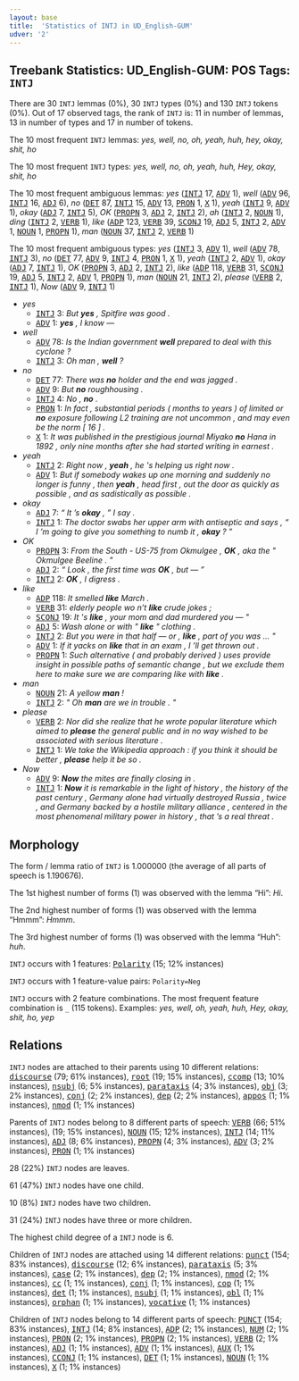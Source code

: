 ```yaml
---
layout: base
title:  'Statistics of INTJ in UD_English-GUM'
udver: '2'
---
```


## Treebank Statistics: UD_English-GUM: POS Tags: `INTJ`

There are 30 `INTJ` lemmas (0%), 30 `INTJ` types (0%) and 130 `INTJ` tokens (0%).
Out of 17 observed tags, the rank of `INTJ` is: 11 in number of lemmas, 13 in number of types and 17 in number of tokens.

The 10 most frequent `INTJ` lemmas: <em>yes, well, no, oh, yeah, huh, hey, okay, shit, ho</em>

The 10 most frequent `INTJ` types:  <em>yes, well, no, oh, yeah, huh, Hey, okay, shit, ho</em>

The 10 most frequent ambiguous lemmas: <em>yes</em> (<tt><a href="en_gum-pos-INTJ.html">INTJ</a></tt> 17, <tt><a href="en_gum-pos-ADV.html">ADV</a></tt> 1), <em>well</em> (<tt><a href="en_gum-pos-ADV.html">ADV</a></tt> 96, <tt><a href="en_gum-pos-INTJ.html">INTJ</a></tt> 16, <tt><a href="en_gum-pos-ADJ.html">ADJ</a></tt> 6), <em>no</em> (<tt><a href="en_gum-pos-DET.html">DET</a></tt> 87, <tt><a href="en_gum-pos-INTJ.html">INTJ</a></tt> 15, <tt><a href="en_gum-pos-ADV.html">ADV</a></tt> 13, <tt><a href="en_gum-pos-PRON.html">PRON</a></tt> 1, <tt><a href="en_gum-pos-X.html">X</a></tt> 1), <em>yeah</em> (<tt><a href="en_gum-pos-INTJ.html">INTJ</a></tt> 9, <tt><a href="en_gum-pos-ADV.html">ADV</a></tt> 1), <em>okay</em> (<tt><a href="en_gum-pos-ADJ.html">ADJ</a></tt> 7, <tt><a href="en_gum-pos-INTJ.html">INTJ</a></tt> 5), <em>OK</em> (<tt><a href="en_gum-pos-PROPN.html">PROPN</a></tt> 3, <tt><a href="en_gum-pos-ADJ.html">ADJ</a></tt> 2, <tt><a href="en_gum-pos-INTJ.html">INTJ</a></tt> 2), <em>ah</em> (<tt><a href="en_gum-pos-INTJ.html">INTJ</a></tt> 2, <tt><a href="en_gum-pos-NOUN.html">NOUN</a></tt> 1), <em>ding</em> (<tt><a href="en_gum-pos-INTJ.html">INTJ</a></tt> 2, <tt><a href="en_gum-pos-VERB.html">VERB</a></tt> 1), <em>like</em> (<tt><a href="en_gum-pos-ADP.html">ADP</a></tt> 123, <tt><a href="en_gum-pos-VERB.html">VERB</a></tt> 39, <tt><a href="en_gum-pos-SCONJ.html">SCONJ</a></tt> 19, <tt><a href="en_gum-pos-ADJ.html">ADJ</a></tt> 5, <tt><a href="en_gum-pos-INTJ.html">INTJ</a></tt> 2, <tt><a href="en_gum-pos-ADV.html">ADV</a></tt> 1, <tt><a href="en_gum-pos-NOUN.html">NOUN</a></tt> 1, <tt><a href="en_gum-pos-PROPN.html">PROPN</a></tt> 1), <em>man</em> (<tt><a href="en_gum-pos-NOUN.html">NOUN</a></tt> 37, <tt><a href="en_gum-pos-INTJ.html">INTJ</a></tt> 2, <tt><a href="en_gum-pos-VERB.html">VERB</a></tt> 1)

The 10 most frequent ambiguous types:  <em>yes</em> (<tt><a href="en_gum-pos-INTJ.html">INTJ</a></tt> 3, <tt><a href="en_gum-pos-ADV.html">ADV</a></tt> 1), <em>well</em> (<tt><a href="en_gum-pos-ADV.html">ADV</a></tt> 78, <tt><a href="en_gum-pos-INTJ.html">INTJ</a></tt> 3), <em>no</em> (<tt><a href="en_gum-pos-DET.html">DET</a></tt> 77, <tt><a href="en_gum-pos-ADV.html">ADV</a></tt> 9, <tt><a href="en_gum-pos-INTJ.html">INTJ</a></tt> 4, <tt><a href="en_gum-pos-PRON.html">PRON</a></tt> 1, <tt><a href="en_gum-pos-X.html">X</a></tt> 1), <em>yeah</em> (<tt><a href="en_gum-pos-INTJ.html">INTJ</a></tt> 2, <tt><a href="en_gum-pos-ADV.html">ADV</a></tt> 1), <em>okay</em> (<tt><a href="en_gum-pos-ADJ.html">ADJ</a></tt> 7, <tt><a href="en_gum-pos-INTJ.html">INTJ</a></tt> 1), <em>OK</em> (<tt><a href="en_gum-pos-PROPN.html">PROPN</a></tt> 3, <tt><a href="en_gum-pos-ADJ.html">ADJ</a></tt> 2, <tt><a href="en_gum-pos-INTJ.html">INTJ</a></tt> 2), <em>like</em> (<tt><a href="en_gum-pos-ADP.html">ADP</a></tt> 118, <tt><a href="en_gum-pos-VERB.html">VERB</a></tt> 31, <tt><a href="en_gum-pos-SCONJ.html">SCONJ</a></tt> 19, <tt><a href="en_gum-pos-ADJ.html">ADJ</a></tt> 5, <tt><a href="en_gum-pos-INTJ.html">INTJ</a></tt> 2, <tt><a href="en_gum-pos-ADV.html">ADV</a></tt> 1, <tt><a href="en_gum-pos-PROPN.html">PROPN</a></tt> 1), <em>man</em> (<tt><a href="en_gum-pos-NOUN.html">NOUN</a></tt> 21, <tt><a href="en_gum-pos-INTJ.html">INTJ</a></tt> 2), <em>please</em> (<tt><a href="en_gum-pos-VERB.html">VERB</a></tt> 2, <tt><a href="en_gum-pos-INTJ.html">INTJ</a></tt> 1), <em>Now</em> (<tt><a href="en_gum-pos-ADV.html">ADV</a></tt> 9, <tt><a href="en_gum-pos-INTJ.html">INTJ</a></tt> 1)


* <em>yes</em>
  * <tt><a href="en_gum-pos-INTJ.html">INTJ</a></tt> 3: <em>But <b>yes</b> , Spitfire was good .</em>
  * <tt><a href="en_gum-pos-ADV.html">ADV</a></tt> 1: <em><b>yes</b> , I know —</em>
* <em>well</em>
  * <tt><a href="en_gum-pos-ADV.html">ADV</a></tt> 78: <em>Is the Indian government <b>well</b> prepared to deal with this cyclone ?</em>
  * <tt><a href="en_gum-pos-INTJ.html">INTJ</a></tt> 3: <em>Oh man , <b>well</b> ?</em>
* <em>no</em>
  * <tt><a href="en_gum-pos-DET.html">DET</a></tt> 77: <em>There was <b>no</b> holder and the end was jagged .</em>
  * <tt><a href="en_gum-pos-ADV.html">ADV</a></tt> 9: <em>But <b>no</b> roughhousing .</em>
  * <tt><a href="en_gum-pos-INTJ.html">INTJ</a></tt> 4: <em>No , <b>no</b> .</em>
  * <tt><a href="en_gum-pos-PRON.html">PRON</a></tt> 1: <em>In fact , substantial periods ( months to years ) of limited or <b>no</b> exposure following L2 training are not uncommon , and may even be the norm [ 16 ] .</em>
  * <tt><a href="en_gum-pos-X.html">X</a></tt> 1: <em>It was published in the prestigious journal Miyako <b>no</b> Hana in 1892 , only nine months after she had started writing in earnest .</em>
* <em>yeah</em>
  * <tt><a href="en_gum-pos-INTJ.html">INTJ</a></tt> 2: <em>Right now , <b>yeah</b> , he 's helping us right now .</em>
  * <tt><a href="en_gum-pos-ADV.html">ADV</a></tt> 1: <em>But if somebody wakes up one morning and suddenly no longer is funny , then <b>yeah</b> , head first , out the door as quickly as possible , and as sadistically as possible .</em>
* <em>okay</em>
  * <tt><a href="en_gum-pos-ADJ.html">ADJ</a></tt> 7: <em>“ It ’s <b>okay</b> , ” I say .</em>
  * <tt><a href="en_gum-pos-INTJ.html">INTJ</a></tt> 1: <em>The doctor swabs her upper arm with antiseptic and says , “ I ’m going to give you something to numb it , <b>okay</b> ? ”</em>
* <em>OK</em>
  * <tt><a href="en_gum-pos-PROPN.html">PROPN</a></tt> 3: <em>From the South - US-75 from Okmulgee , <b>OK</b> , aka the " Okmulgee Beeline . "</em>
  * <tt><a href="en_gum-pos-ADJ.html">ADJ</a></tt> 2: <em>“ Look , the first time was <b>OK</b> , but — ”</em>
  * <tt><a href="en_gum-pos-INTJ.html">INTJ</a></tt> 2: <em><b>OK</b> , I digress .</em>
* <em>like</em>
  * <tt><a href="en_gum-pos-ADP.html">ADP</a></tt> 118: <em>It smelled <b>like</b> March .</em>
  * <tt><a href="en_gum-pos-VERB.html">VERB</a></tt> 31: <em>elderly people wo n’t <b>like</b> crude jokes ;</em>
  * <tt><a href="en_gum-pos-SCONJ.html">SCONJ</a></tt> 19: <em>It 's <b>like</b> , your mom and dad murdered you — "</em>
  * <tt><a href="en_gum-pos-ADJ.html">ADJ</a></tt> 5: <em>Wash alone or with " <b>like</b> " clothing .</em>
  * <tt><a href="en_gum-pos-INTJ.html">INTJ</a></tt> 2: <em>But you were in that half — or , <b>like</b> , part of you was ... "</em>
  * <tt><a href="en_gum-pos-ADV.html">ADV</a></tt> 1: <em>If it yacks on <b>like</b> that in an exam , I ’ll get thrown out .</em>
  * <tt><a href="en_gum-pos-PROPN.html">PROPN</a></tt> 1: <em>Such alternative ( and probably derived ) uses provide insight in possible paths of semantic change , but we exclude them here to make sure we are comparing like with <b>like</b> .</em>
* <em>man</em>
  * <tt><a href="en_gum-pos-NOUN.html">NOUN</a></tt> 21: <em>A yellow <b>man</b> !</em>
  * <tt><a href="en_gum-pos-INTJ.html">INTJ</a></tt> 2: <em>" Oh <b>man</b> are we in trouble . "</em>
* <em>please</em>
  * <tt><a href="en_gum-pos-VERB.html">VERB</a></tt> 2: <em>Nor did she realize that he wrote popular literature which aimed to <b>please</b> the general public and in no way wished to be associated with serious literature .</em>
  * <tt><a href="en_gum-pos-INTJ.html">INTJ</a></tt> 1: <em>We take the Wikipedia approach : if you think it should be better , <b>please</b> help it be so .</em>
* <em>Now</em>
  * <tt><a href="en_gum-pos-ADV.html">ADV</a></tt> 9: <em><b>Now</b> the mites are finally closing in .</em>
  * <tt><a href="en_gum-pos-INTJ.html">INTJ</a></tt> 1: <em><b>Now</b> it is remarkable in the light of history , the history of the past century , Germany alone had virtually destroyed Russia , twice , and Germany backed by a hostile military alliance , centered in the most phenomenal military power in history , that ’s a real threat .</em>

## Morphology

The form / lemma ratio of `INTJ` is 1.000000 (the average of all parts of speech is 1.190676).

The 1st highest number of forms (1) was observed with the lemma “Hi”: <em>Hi</em>.

The 2nd highest number of forms (1) was observed with the lemma “Hmmm”: <em>Hmmm</em>.

The 3rd highest number of forms (1) was observed with the lemma “Huh”: <em>huh</em>.

`INTJ` occurs with 1 features: <tt><a href="en_gum-feat-Polarity.html">Polarity</a></tt> (15; 12% instances)

`INTJ` occurs with 1 feature-value pairs: `Polarity=Neg`

`INTJ` occurs with 2 feature combinations.
The most frequent feature combination is `_` (115 tokens).
Examples: <em>yes, well, oh, yeah, huh, Hey, okay, shit, ho, yep</em>


## Relations

`INTJ` nodes are attached to their parents using 10 different relations: <tt><a href="en_gum-dep-discourse.html">discourse</a></tt> (79; 61% instances), <tt><a href="en_gum-dep-root.html">root</a></tt> (19; 15% instances), <tt><a href="en_gum-dep-ccomp.html">ccomp</a></tt> (13; 10% instances), <tt><a href="en_gum-dep-nsubj.html">nsubj</a></tt> (6; 5% instances), <tt><a href="en_gum-dep-parataxis.html">parataxis</a></tt> (4; 3% instances), <tt><a href="en_gum-dep-obj.html">obj</a></tt> (3; 2% instances), <tt><a href="en_gum-dep-conj.html">conj</a></tt> (2; 2% instances), <tt><a href="en_gum-dep-dep.html">dep</a></tt> (2; 2% instances), <tt><a href="en_gum-dep-appos.html">appos</a></tt> (1; 1% instances), <tt><a href="en_gum-dep-nmod.html">nmod</a></tt> (1; 1% instances)

Parents of `INTJ` nodes belong to 8 different parts of speech: <tt><a href="en_gum-pos-VERB.html">VERB</a></tt> (66; 51% instances),  (19; 15% instances), <tt><a href="en_gum-pos-NOUN.html">NOUN</a></tt> (15; 12% instances), <tt><a href="en_gum-pos-INTJ.html">INTJ</a></tt> (14; 11% instances), <tt><a href="en_gum-pos-ADJ.html">ADJ</a></tt> (8; 6% instances), <tt><a href="en_gum-pos-PROPN.html">PROPN</a></tt> (4; 3% instances), <tt><a href="en_gum-pos-ADV.html">ADV</a></tt> (3; 2% instances), <tt><a href="en_gum-pos-PRON.html">PRON</a></tt> (1; 1% instances)

28 (22%) `INTJ` nodes are leaves.

61 (47%) `INTJ` nodes have one child.

10 (8%) `INTJ` nodes have two children.

31 (24%) `INTJ` nodes have three or more children.

The highest child degree of a `INTJ` node is 6.

Children of `INTJ` nodes are attached using 14 different relations: <tt><a href="en_gum-dep-punct.html">punct</a></tt> (154; 83% instances), <tt><a href="en_gum-dep-discourse.html">discourse</a></tt> (12; 6% instances), <tt><a href="en_gum-dep-parataxis.html">parataxis</a></tt> (5; 3% instances), <tt><a href="en_gum-dep-case.html">case</a></tt> (2; 1% instances), <tt><a href="en_gum-dep-dep.html">dep</a></tt> (2; 1% instances), <tt><a href="en_gum-dep-nmod.html">nmod</a></tt> (2; 1% instances), <tt><a href="en_gum-dep-cc.html">cc</a></tt> (1; 1% instances), <tt><a href="en_gum-dep-conj.html">conj</a></tt> (1; 1% instances), <tt><a href="en_gum-dep-cop.html">cop</a></tt> (1; 1% instances), <tt><a href="en_gum-dep-det.html">det</a></tt> (1; 1% instances), <tt><a href="en_gum-dep-nsubj.html">nsubj</a></tt> (1; 1% instances), <tt><a href="en_gum-dep-obl.html">obl</a></tt> (1; 1% instances), <tt><a href="en_gum-dep-orphan.html">orphan</a></tt> (1; 1% instances), <tt><a href="en_gum-dep-vocative.html">vocative</a></tt> (1; 1% instances)

Children of `INTJ` nodes belong to 14 different parts of speech: <tt><a href="en_gum-pos-PUNCT.html">PUNCT</a></tt> (154; 83% instances), <tt><a href="en_gum-pos-INTJ.html">INTJ</a></tt> (14; 8% instances), <tt><a href="en_gum-pos-ADP.html">ADP</a></tt> (2; 1% instances), <tt><a href="en_gum-pos-NUM.html">NUM</a></tt> (2; 1% instances), <tt><a href="en_gum-pos-PRON.html">PRON</a></tt> (2; 1% instances), <tt><a href="en_gum-pos-PROPN.html">PROPN</a></tt> (2; 1% instances), <tt><a href="en_gum-pos-VERB.html">VERB</a></tt> (2; 1% instances), <tt><a href="en_gum-pos-ADJ.html">ADJ</a></tt> (1; 1% instances), <tt><a href="en_gum-pos-ADV.html">ADV</a></tt> (1; 1% instances), <tt><a href="en_gum-pos-AUX.html">AUX</a></tt> (1; 1% instances), <tt><a href="en_gum-pos-CCONJ.html">CCONJ</a></tt> (1; 1% instances), <tt><a href="en_gum-pos-DET.html">DET</a></tt> (1; 1% instances), <tt><a href="en_gum-pos-NOUN.html">NOUN</a></tt> (1; 1% instances), <tt><a href="en_gum-pos-X.html">X</a></tt> (1; 1% instances)

